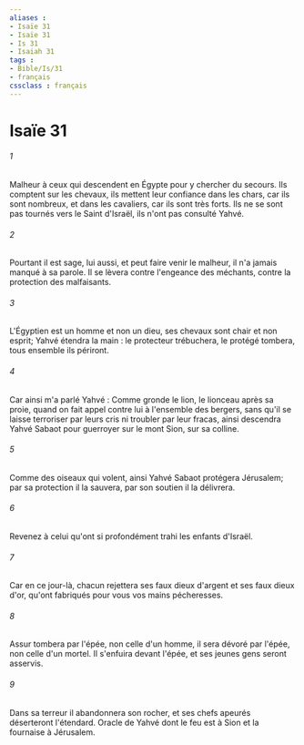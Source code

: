 ```yaml
---
aliases : 
- Isaïe 31
- Isaïe 31
- Is 31
- Isaiah 31
tags : 
- Bible/Is/31
- français
cssclass : français
---
```


# Isaïe 31

###### 1
Malheur à ceux qui descendent en Égypte pour y chercher du secours. Ils comptent sur les chevaux, ils mettent leur confiance dans les chars, car ils sont nombreux, et dans les cavaliers, car ils sont très forts. Ils ne se sont pas tournés vers le Saint d'Israël, ils n'ont pas consulté Yahvé. 
###### 2
Pourtant il est sage, lui aussi, et peut faire venir le malheur, il n'a jamais manqué à sa parole. Il se lèvera contre l'engeance des méchants, contre la protection des malfaisants. 
###### 3
L'Égyptien est un homme et non un dieu, ses chevaux sont chair et non esprit; Yahvé étendra la main : le protecteur trébuchera, le protégé tombera, tous ensemble ils périront. 
###### 4
Car ainsi m'a parlé Yahvé : Comme gronde le lion, le lionceau après sa proie, quand on fait appel contre lui à l'ensemble des bergers, sans qu'il se laisse terroriser par leurs cris ni troubler par leur fracas, ainsi descendra Yahvé Sabaot pour guerroyer sur le mont Sion, sur sa colline. 
###### 5
Comme des oiseaux qui volent, ainsi Yahvé Sabaot protégera Jérusalem; par sa protection il la sauvera, par son soutien il la délivrera. 
###### 6
Revenez à celui qu'ont si profondément trahi les enfants d'Israël. 
###### 7
Car en ce jour-là, chacun rejettera ses faux dieux d'argent et ses faux dieux d'or, qu'ont fabriqués pour vous vos mains pécheresses. 
###### 8
Assur tombera par l'épée, non celle d'un homme, il sera dévoré par l'épée, non celle d'un mortel. Il s'enfuira devant l'épée, et ses jeunes gens seront asservis. 
###### 9
Dans sa terreur il abandonnera son rocher, et ses chefs apeurés déserteront l'étendard. Oracle de Yahvé dont le feu est à Sion et la fournaise à Jérusalem. 
